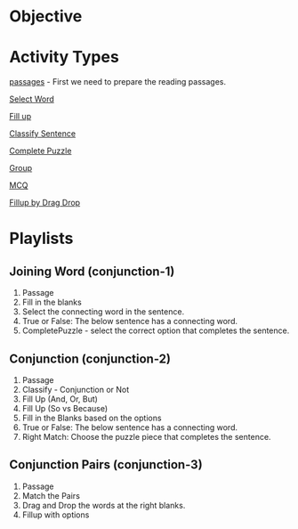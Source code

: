# Objective

# Activity Types

[passages](conjunction-passages.md) - First we need to prepare the reading
passages.

[Select Word](conjunction-select-word.md)

[Fill up](conjunction-fillup.md)

[Classify Sentence](conjunction-classify-sentence.md)

[Complete Puzzle](conjunction-complete-puzzle.md)

[Group](conjunction-group.md)

[MCQ](mcq.md)

[Fillup by Drag Drop](conjunction-fillup-drag-drop.md)

# Playlists

## Joining Word (conjunction-1)

1. Passage
2. Fill in the blanks
3. Select the connecting word in the sentence.
4. True or False: The below sentence has a connecting word.
5. CompletePuzzle - select the correct option that completes the sentence.

## Conjunction (conjunction-2)

1. Passage
2. Classify - Conjunction or Not
3. Fill Up (And, Or, But)
4. Fill Up (So vs Because)
5. Fill in the Blanks based on the options
6. True or False: The below sentence has a connecting word.
7. Right Match: Choose the puzzle piece that completes the sentence.

## Conjunction Pairs (conjunction-3)

1. Passage
2. Match the Pairs
3. Drag and Drop the words at the right blanks.
4. Fillup with options
